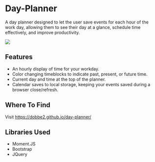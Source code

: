 # Day-Planner
A day planner designed to let the user save events for each hour of the work day, allowing them to see their day at a glance, schedule time effectively, and improve productivity.  

![](https://i.imgur.com/GcrakMu.png)

## Features

* An hourly display of time for your workday.
* Color changing timeblocks to indicate past, present, or future time.
* Current day and time at the top of the planner.
* Calendar saves to local storage, keeping your events saved during a browser close/refresh.


## Where To Find

Visit https://dobbe2.github.io/day-planner/

## Libraries Used

* Moment.JS
* Bootstrap
* JQuery

